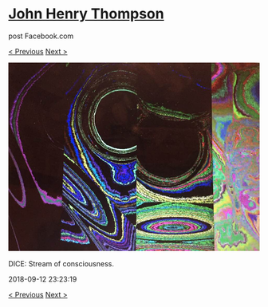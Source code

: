 # [John Henry Thompson](../README.md)
post Facebook.com

[< Previous](2018-09-13-2.md) [Next >](2018-09-12-2.md)

[![](../media/2018-09-12/Timeline-Photos-DICE-Stream-of-consciousness.jpg)](../README.md)

DICE: Stream of consciousness.

2018-09-12 23:23:19

[< Previous](2018-09-13-2.md) [Next >](2018-09-12-2.md)